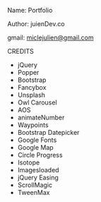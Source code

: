 Name: Portfolio

Author: juienDev.co

gmail: miclejulien@gmail.com    

CREDITS

* jQuery
* Popper
* Bootstrap
* Fancybox
* Unsplash
* Owl Carousel
* AOS
* animateNumber
* Waypoints
* Bootstrap Datepicker
* Google Fonts
* Google Map
* Circle Progress
* Isotope
* Imagesloaded
* jQuery Easing
* ScrollMagic
* TweenMax
